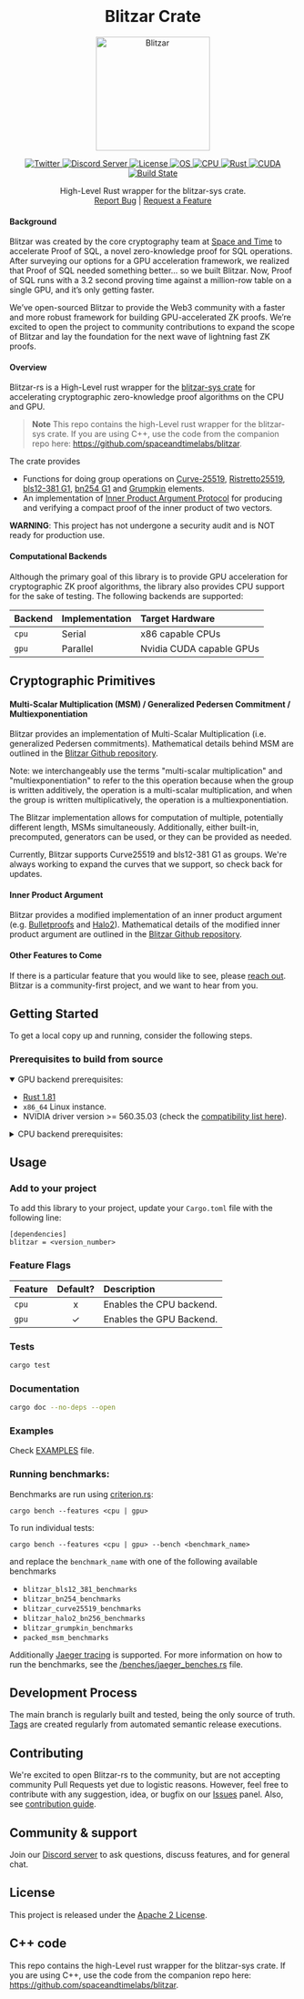 <div id="top"></div>

<!-- PROJECT LOGO -->
<br />
<div align="center">
  <h1 align="center">Blitzar Crate</h1>

<picture>
  <source media="(prefers-color-scheme: dark)" width="200px" srcset="https://raw.githubusercontent.com/spaceandtimelabs/blitzar-rs/assets/logo_dark_background.png">
  <source media="(prefers-color-scheme: light)" width="200px" srcset="https://raw.githubusercontent.com/spaceandtimelabs/blitzar-rs/assets/logo_light_background.png">
  <img alt="Blitzar" width="200px" src="https://raw.githubusercontent.com/spaceandtimelabs/blitzar-rs/assets/logo_light_background.png">
</picture>

<p align="center">
  <a href="https://twitter.com/intent/follow?screen_name=spaceandtimedb">
    <img alt="Twitter" src="https://img.shields.io/twitter/follow/spaceandtimedb.svg?style=social&label=Follow">
  </a>

  <a href="http://discord.gg/SpaceandTimeDB">
    <img alt="Discord Server" src="https://img.shields.io/discord/953025874154893342?logo=discord">
  </a>
  
  <a href="https://github.com/spaceandtimelabs/blitzar-rs/blob/main/LICENSE">
    <img alt="License" src="https://img.shields.io/badge/License-Apache_2.0-blue.svg">
    </a>
  </a>

  <a href="https://www.linux.org/">
    <img alt="OS" src="https://img.shields.io/badge/OS-Linux-blue?logo=linux">
    </a>
  </a>

  <a href="https://www.linux.org/">
    <img alt="CPU" src="https://img.shields.io/badge/CPU-x86-blue">
    </a>
  </a>

  <a href="https://www.rust-lang.org/">
    <img alt="Rust" src="https://img.shields.io/badge/rust-1.81-blue">
    </a>
  </a>

  <a href="https://developer.nvidia.com/cuda-downloads">
    <img alt="CUDA" src="https://img.shields.io/badge/CUDA-12.6.1-green?style=flat&logo=nvidia">
    </a>
  </a>

  <a href="https://github.com/spaceandtimelabs/blitzar-rs/actions/workflows/release.yml">
    <img alt="Build State" src="https://github.com/spaceandtimelabs/blitzar-rs/actions/workflows/release.yml/badge.svg">
  </a>

  <p align="center">
    High-Level Rust wrapper for the blitzar-sys crate.
    <br />
    <a href="https://github.com/spaceandtimelabs/blitzar-rs/issues">Report Bug</a>
    |
    <a href="https://github.com/spaceandtimelabs/blitzar-rs/issues">Request a Feature</a>
  </p>
</div>

#### Background
Blitzar was created by the core cryptography team at [Space and Time](https://www.spaceandtime.io/) to accelerate Proof of SQL, a novel zero-knowledge proof for SQL operations. After surveying our options for a GPU acceleration framework, we realized that Proof of SQL needed something better… so we built Blitzar. Now, Proof of SQL runs with a 3.2 second proving time against a million-row table on a single GPU, and it’s only getting faster.

We’ve open-sourced Blitzar to provide the Web3 community with a faster and more
robust framework for building GPU-accelerated ZK proofs. We’re excited to open
the project to community contributions to expand the scope of Blitzar and lay
the foundation for the next wave of lightning fast ZK proofs.

#### Overview
Blitzar-rs is a High-Level rust wrapper for the [blitzar-sys crate](https://github.com/spaceandtimelabs/blitzar/tree/main/rust/blitzar-sys) for accelerating cryptographic zero-knowledge proof algorithms on the CPU and GPU.
> **Note**
> This repo contains the high-Level rust wrapper for the blitzar-sys crate. If you are using C++, use the code from the companion repo here: https://github.com/spaceandtimelabs/blitzar.

The crate provides

* Functions for doing group operations on [Curve-25519](https://en.wikipedia.org/wiki/Curve25519), [Ristretto25519](https://ristretto.group/), [bls12-381 G1](https://electriccoin.co/blog/new-snark-curve/), [bn254 G1](https://hackmd.io/@jpw/bn254) and [Grumpkin](https://hackmd.io/@aztec-network/B19AA8812#Curve-cycles) elements.
* An implementation of [Inner Product Argument Protocol](https://eprint.iacr.org/2017/1066.pdf) for producing and verifying a compact proof of the inner product of two vectors.

**WARNING**: This project has not undergone a security audit and is NOT ready
for production use.

#### Computational Backends
Although the primary goal of this library is to provide GPU acceleration for cryptographic ZK proof algorithms, the library also provides CPU support for the sake of testing. The following backends are supported:

| Backend            | Implementation                                             | Target Hardware             |
| :---               | :---                                                       | :---                        |
| `cpu`             | Serial      | x86 capable CPUs |
| `gpu`             | Parallel   | Nvidia CUDA capable GPUs


## Cryptographic Primitives

#### Multi-Scalar Multiplication (MSM) / Generalized Pedersen Commitment / Multiexponentiation

Blitzar provides an implementation of Multi-Scalar Multiplication (i.e. generalized Pedersen commitments). Mathematical details behind MSM are outlined in the [Blitzar Github repository](https://github.com/spaceandtimelabs/blitzar#multi-scalar-multiplication-msm--generalized-pedersen-commitment--multiexponentiation).

Note: we interchangeably use the terms "multi-scalar multiplication" and "multiexponentiation" to refer to the this operation because when the group is written additively, the operation is a multi-scalar multiplication, and when the group is written multiplicatively, the operation is a multiexponentiation.

The Blitzar implementation allows for computation of multiple, potentially different length, MSMs simultaneously. Additionally, either built-in, precomputed, generators can be used, or they can be provided as needed.

Currently, Blitzar supports Curve25519 and bls12-381 G1 as groups. We're always working to expand the curves that we support, so check back for updates.

#### Inner Product Argument

Blitzar provides a modified implementation of an inner product argument (e.g. [Bulletproofs](https://eprint.iacr.org/2017/1066.pdf) and [Halo2](https://zcash.github.io/halo2/background/pc-ipa.html)). Mathematical details of the modified inner product argument are outlined in the [Blitzar Github repository](https://github.com/spaceandtimelabs/blitzar#inner-product-argument).

#### Other Features to Come

If there is a particular feature that you would like to see, please [reach out](https://github.com/spaceandtimelabs/blitzar/issues). Blitzar is a community-first project, and we want to hear from you.

## Getting Started

To get a local copy up and running, consider the following steps.

### Prerequisites to build from source

<details open>
<summary>GPU backend prerequisites:</summary>

* [Rust 1.81](https://www.rust-lang.org/tools/install)
* `x86_64` Linux instance.
* NVIDIA driver version >= 560.35.03 (check the [compatibility list here](https://docs.nvidia.com/cuda/cuda-toolkit-release-notes/index.html)).

</details>

<details>
<summary>CPU backend prerequisites:</summary>

You'll need the following requirements to run the environment:

* [Rust 1.81](https://www.rust-lang.org/tools/install)
* `x86_64` Linux instance.

</details>

## Usage

### Add to your project

To add this library to your project, update your `Cargo.toml` file with the following line:

```
[dependencies]
blitzar = <version_number>
```

### Feature Flags

| Feature            | Default? | Description |
| :---               |  :---:   | :---        |
| `cpu`          |    x     | Enables the CPU backend. |
| `gpu`            |    ✓     | Enables the GPU Backend. |

### Tests

```bash
cargo test
```

### Documentation

```bash
cargo doc --no-deps --open
```

### Examples

Check [EXAMPLES](docs/EXAMPLES.md) file.

### Running benchmarks:

Benchmarks are run using [criterion.rs](https://github.com/bheisler/criterion.rs):
```
cargo bench --features <cpu | gpu>
```
To run individual tests:
```
cargo bench --features <cpu | gpu> --bench <benchmark_name>
```
and replace the `benchmark_name` with one of the following available benchmarks
- `blitzar_bls12_381_benchmarks`
- `blitzar_bn254_benchmarks`
- `blitzar_curve25519_benchmarks`
- `blitzar_halo2_bn256_benchmarks`
- `blitzar_grumpkin_benchmarks`
- `packed_msm_benchmarks`

Additionally [Jaeger tracing](https://www.jaegertracing.io/) is supported. For more information on how to run the benchmarks, see the [/benches/jaeger_benches.rs](benches/jaeger_benches.rs) file.

## Development Process

The main branch is regularly built and tested, being the only source of truth. [Tags](https://github.com/spaceandtimelabs/blitzar-rs/tags) are created regularly from automated semantic release executions. 

## Contributing

We're excited to open Blitzar-rs to the community, but are not accepting community Pull Requests yet due to logistic reasons. However, feel free to contribute with any suggestion, idea, or bugfix on our [Issues](https://github.com/spaceandtimelabs/blitzar-rs/issues) panel. Also, see [contribution guide](CONTRIBUTING.md).

## Community & support

Join our [Discord server](https://discord.com/invite/SpaceandTimeDB) to ask questions, discuss features, and for general chat.

## License

This project is released under the [Apache 2 License](LICENSE).
  
## C++ code

This repo contains the high-Level rust wrapper for the blitzar-sys crate. If you are using C++, use the code from the companion repo here: https://github.com/spaceandtimelabs/blitzar.

